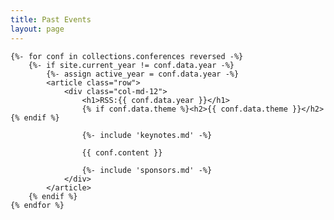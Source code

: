 ```yaml
---
title: Past Events
layout: page
---
```

	{%- for conf in collections.conferences reversed -%}
        {%- if site.current_year != conf.data.year -%}
	        {%- assign active_year = conf.data.year -%}
            <article class="row">
                <div class="col-md-12">
                    <h1>RSS:{{ conf.data.year }}</h1>
                    {% if conf.data.theme %}<h2>{{ conf.data.theme }}</h2>{% endif %}

                    {%- include 'keynotes.md' -%}

                    {{ conf.content }}

                    {%- include 'sponsors.md' -%}
                </div>
            </article>
        {% endif %}
    {% endfor %}